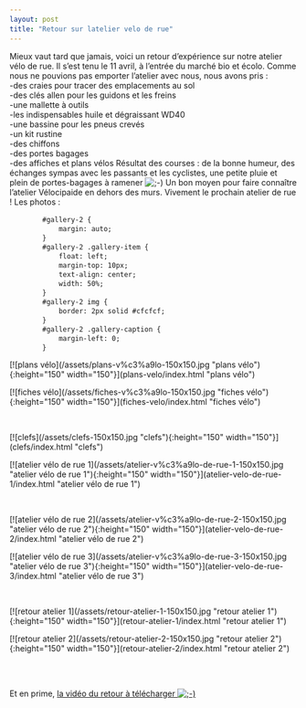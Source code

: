 ```yaml
---
layout: post
title: "Retour sur latelier velo de rue"
---
```



Mieux vaut tard que jamais, voici un retour d’expérience sur notre atelier vélo de rue. Il s’est tenu le 11 avril, à l’entrée du marché bio et écolo. Comme nous ne pouvions pas emporter l’atelier avec nous, nous avons pris :<br/>
-des craies pour tracer des emplacements au sol<br/>
-des clés allen pour les guidons et les freins<br/>
-une mallette à outils<br/>
-les indispensables huile et dégraissant WD40<br/>
-une bassine pour les pneus crevés<br/>
-un kit rustine<br/>
-des chiffons<br/>
-des portes bagages<br/>
-des affiches et plans vélos
Résultat des courses : de la bonne humeur, des échanges sympas avec les passants et les cyclistes, une petite pluie et plein de portes-bagages à ramener ![;-)](/assets/icon_wink.gif)  Un bon moyen pour faire connaître l’atelier Vélocipaide en dehors des murs.
Vivement le prochain atelier de rue !
Les photos :<br/>

			#gallery-2 {
				margin: auto;
			}
			#gallery-2 .gallery-item {
				float: left;
				margin-top: 10px;
				text-align: center;
				width: 50%;
			}
			#gallery-2 img {
				border: 2px solid #cfcfcf;
			}
			#gallery-2 .gallery-caption {
				margin-left: 0;
			}
		
<!-- see gallery_shortcode() in wp-includes/media.php -->
<dl class="gallery-item">
<dt class="gallery-icon">
[![plans vélo](/assets/plans-v%c3%a9lo-150x150.jpg "plans vélo"){:height="150" width="150"}](plans-velo/index.html "plans vélo")
</dt></dl><dl class="gallery-item">
<dt class="gallery-icon">
[![fiches vélo](/assets/fiches-v%c3%a9lo-150x150.jpg "fiches vélo"){:height="150" width="150"}](fiches-velo/index.html "fiches vélo")
</dt></dl><br style="clear: both"/><dl class="gallery-item">
<dt class="gallery-icon">
[![clefs](/assets/clefs-150x150.jpg "clefs"){:height="150" width="150"}](clefs/index.html "clefs")
</dt></dl><dl class="gallery-item">
<dt class="gallery-icon">
[![atelier vélo de rue 1](/assets/atelier-v%c3%a9lo-de-rue-1-150x150.jpg "atelier vélo de rue 1"){:height="150" width="150"}](atelier-velo-de-rue-1/index.html "atelier vélo de rue 1")
</dt></dl><br style="clear: both"/><dl class="gallery-item">
<dt class="gallery-icon">
[![atelier vélo de rue 2](/assets/atelier-v%c3%a9lo-de-rue-2-150x150.jpg "atelier vélo de rue 2"){:height="150" width="150"}](atelier-velo-de-rue-2/index.html "atelier vélo de rue 2")
</dt></dl><dl class="gallery-item">
<dt class="gallery-icon">
[![atelier vélo de rue 3](/assets/atelier-v%c3%a9lo-de-rue-3-150x150.jpg "atelier vélo de rue 3"){:height="150" width="150"}](atelier-velo-de-rue-3/index.html "atelier vélo de rue 3")
</dt></dl><br style="clear: both"/><dl class="gallery-item">
<dt class="gallery-icon">
[![retour atelier 1](/assets/retour-atelier-1-150x150.jpg "retour atelier 1"){:height="150" width="150"}](retour-atelier-1/index.html "retour atelier 1")
</dt></dl><dl class="gallery-item">
<dt class="gallery-icon">
[![retour atelier 2](/assets/retour-atelier-2-150x150.jpg "retour atelier 2"){:height="150" width="150"}](retour-atelier-2/index.html "retour atelier 2")
</dt></dl><br style="clear: both"/>
<br style="clear: both;"/>


Et en prime, [la vidéo du retour à télécharger ![;-)](/assets/icon_wink.gif) ](/assets/retour-atelier.qt)
